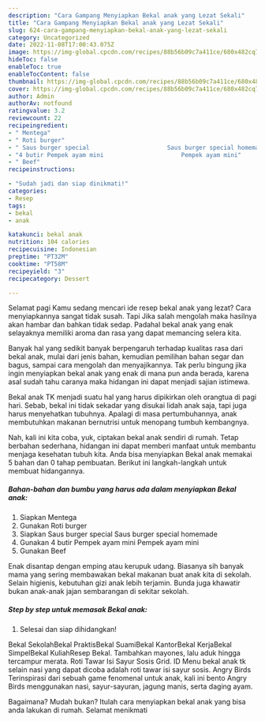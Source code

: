 ```yaml
---
description: "Cara Gampang Menyiapkan Bekal anak yang Lezat Sekali"
title: "Cara Gampang Menyiapkan Bekal anak yang Lezat Sekali"
slug: 624-cara-gampang-menyiapkan-bekal-anak-yang-lezat-sekali
category: Uncategorized
date: 2022-11-08T17:00:43.075Z
image: https://img-global.cpcdn.com/recipes/88b56b09c7a411ce/680x482cq70/bekal-anak-foto-resep-utama.jpg
hideToc: false
enableToc: true
enableTocContent: false
thumbnail: https://img-global.cpcdn.com/recipes/88b56b09c7a411ce/680x482cq70/bekal-anak-foto-resep-utama.jpg
cover: https://img-global.cpcdn.com/recipes/88b56b09c7a411ce/680x482cq70/bekal-anak-foto-resep-utama.jpg
author: Admin
authorAv: notfound
ratingvalue: 3.2
reviewcount: 22
recipeingredient:
- " Mentega"
- " Roti burger"
- " Saus burger special                      Saus burger special homemade"
- "4 butir Pempek ayam mini                      Pempek ayam mini"
- " Beef"
recipeinstructions:

- "Sudah jadi dan siap dinikmati!"
categories:
- Resep
tags:
- bekal
- anak

katakunci: bekal anak 
nutrition: 104 calories
recipecuisine: Indonesian
preptime: "PT32M"
cooktime: "PT58M"
recipeyield: "3"
recipecategory: Dessert

---
```



Selamat pagi Kamu sedang mencari ide resep bekal anak yang lezat? Cara menyiapkannya sangat tidak susah. Tapi Jika salah mengolah maka hasilnya akan hambar dan bahkan tidak sedap. Padahal bekal anak yang enak selayaknya memiliki aroma dan rasa yang dapat memancing selera kita.


Banyak hal yang sedikit banyak berpengaruh terhadap kualitas rasa dari bekal anak, mulai dari jenis bahan, kemudian pemilihan bahan segar dan bagus, sampai cara mengolah dan menyajikannya. Tak perlu bingung jika ingin menyiapkan bekal anak yang enak di mana pun anda berada, karena asal sudah tahu caranya maka hidangan ini dapat menjadi sajian istimewa.

Bekal anak TK menjadi suatu hal yang harus dipikirkan oleh orangtua di pagi hari. Sebab, bekal ini tidak sekadar yang disukai lidah anak saja, tapi juga harus menyehatkan tubuhnya. Apalagi di masa pertumbuhannya, anak membutuhkan makanan bernutrisi untuk menopang tumbuh kembangnya.


Nah, kali ini kita coba, yuk, ciptakan bekal anak sendiri di rumah. Tetap berbahan sederhana, hidangan ini dapat memberi manfaat untuk membantu menjaga kesehatan tubuh kita. Anda bisa menyiapkan Bekal anak memakai 5 bahan dan 0 tahap pembuatan. Berikut ini langkah-langkah untuk membuat hidangannya.

<!--inarticleads1-->

##### Bahan-bahan dan bumbu yang harus ada dalam menyiapkan Bekal anak:

1. Siapkan  Mentega
1. Gunakan  Roti burger
1. Siapkan  Saus burger special                      Saus burger special homemade
1. Gunakan 4 butir Pempek ayam mini                      Pempek ayam mini
1. Gunakan  Beef


Enak disantap dengan emping atau kerupuk udang. Biasanya sih banyak mama yang sering membawakan bekal makanan buat anak kita di sekolah. Selain higienis, kebutuhan gizi anak lebih terjamin. Bunda juga khawatir bukan anak-anak jajan sembarangan di sekitar sekolah. 

<!--inarticleads2-->

##### Step by step untuk memasak Bekal anak:


1. Selesai dan siap dihidangkan!

Bekal SekolahBekal PraktisBekal SuamiBekal KantorBekal KerjaBekal SimpelBekal KuliahResep Bekal. Tambahkan mayones, lalu aduk hingga tercampur merata. Roti Tawar Isi Sayur Sosis Grid. ID Menu bekal anak tk selain nasi yang dapat dicoba adalah roti tawar isi sayur sosis. Angry Birds Terinspirasi dari sebuah game fenomenal untuk anak, kali ini bento Angry Birds menggunakan nasi, sayur-sayuran, jagung manis, serta daging ayam. 

Bagaimana? Mudah bukan? Itulah cara menyiapkan bekal anak yang bisa anda lakukan di rumah. Selamat menikmati
